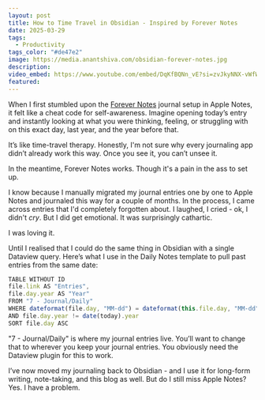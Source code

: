 ```yaml
---
layout: post
title: How to Time Travel in Obsidian - Inspired by Forever Notes
date: 2025-03-29
tags:
  - Productivity
tags_color: "#de47e2"
image: https://media.anantshiva.com/obsidian-forever-notes.jpg
description: 
video_embed: https://www.youtube.com/embed/DqKfBQNn_vE?si=zvJkyNNX-vWfWbQ_
featured:
---
```

When I first stumbled upon the [Forever Notes](https://www.myforevernotes.com) journal setup in Apple Notes, it felt like a cheat code for self-awareness. Imagine opening today’s entry and instantly looking at what you were thinking, feeling, or struggling with on this exact day, last year, and the year before that. 

It’s like time-travel therapy. Honestly, I'm not sure why every journaling app didn’t already work this way. Once you see it, you can’t unsee it.

In the meantime, Forever Notes works. Though it's a pain in the ass to set up. 

I know because I manually migrated my journal entries one by one to Apple Notes and journaled this way for a couple of months. In the process, I came across entries that I'd completely forgotten about. I laughed, I cried - ok, I didn't *cry*. But I did get emotional. It was surprisingly cathartic.

I was loving it.

Until I realised that I could do the same thing in Obsidian with a single Dataview query. Here’s what I use in the Daily Notes template to pull past entries from the same date:

```js
TABLE WITHOUT ID
file.link AS "Entries",
file.day.year AS "Year"
FROM "7 - Journal/Daily"
WHERE dateformat(file.day, "MM-dd") = dateformat(this.file.day, "MM-dd")
AND file.day.year != date(today).year
SORT file.day ASC
```

"7 - Journal/Daily" is where my journal entries live. You’ll want to change that to wherever you keep your journal entries. You obviously need the Dataview plugin for this to work. 

I’ve now moved my journaling back to Obsidian - and I use it for long-form writing, note-taking, and this blog as well. But do I still miss Apple Notes?  Yes. I have a problem.
